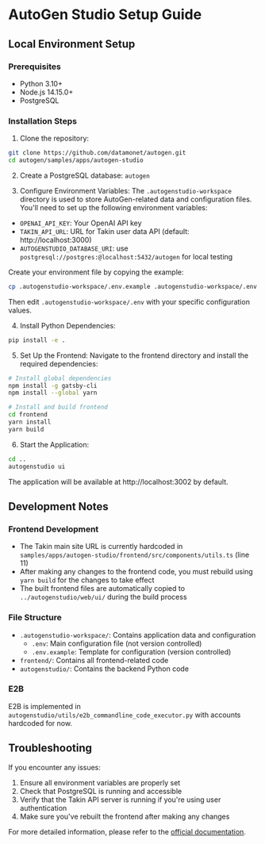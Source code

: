 # AutoGen Studio Setup Guide

## Local Environment Setup

### Prerequisites
- Python 3.10+
- Node.js 14.15.0+
- PostgreSQL

### Installation Steps

1. Clone the repository:
```bash
git clone https://github.com/datamonet/autogen.git
cd autogen/samples/apps/autogen-studio
```

2. Create a PostgreSQL database: `autogen`

3. Configure Environment Variables:
The `.autogenstudio-workspace` directory is used to store AutoGen-related data and configuration files. You'll need to set up the following environment variables:

- `OPENAI_API_KEY`: Your OpenAI API key
- `TAKIN_API_URL`: URL for Takin user data API (default: http://localhost:3000)
- `AUTOGENSTUDIO_DATABASE_URI`: use `postgresql://postgres:@localhost:5432/autogen` for local testing

Create your environment file by copying the example:
```bash
cp .autogenstudio-workspace/.env.example .autogenstudio-workspace/.env
```

Then edit `.autogenstudio-workspace/.env` with your specific configuration values.

4. Install Python Dependencies:
```bash
pip install -e .
```

5. Set Up the Frontend:
Navigate to the frontend directory and install the required dependencies:
```bash
# Install global dependencies
npm install -g gatsby-cli
npm install --global yarn

# Install and build frontend
cd frontend
yarn install
yarn build
```

6. Start the Application:
```bash
cd ..
autogenstudio ui
```

The application will be available at http://localhost:3002 by default.

## Development Notes

### Frontend Development
- The Takin main site URL is currently hardcoded in `samples/apps/autogen-studio/frontend/src/components/utils.ts` (line 11)
- After making any changes to the frontend code, you must rebuild using `yarn build` for the changes to take effect
- The built frontend files are automatically copied to `../autogenstudio/web/ui/` during the build process

### File Structure
- `.autogenstudio-workspace/`: Contains application data and configuration
  - `.env`: Main configuration file (not version controlled)
  - `.env.example`: Template for configuration (version controlled)
- `frontend/`: Contains all frontend-related code
- `autogenstudio/`: Contains the backend Python code

### E2B

E2B is implemented in `autogenstudio/utils/e2b_commandline_code_executor.py` with accounts hardcoded for now.

## Troubleshooting

If you encounter any issues:
1. Ensure all environment variables are properly set
2. Check that PostgreSQL is running and accessible
3. Verify that the Takin API server is running if you're using user authentication
4. Make sure you've rebuilt the frontend after making any changes

For more detailed information, please refer to the [official documentation](https://microsoft.github.io/autogen/).